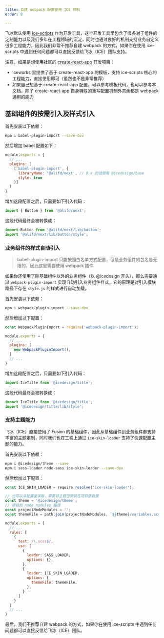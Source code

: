 ```yaml
---
title: 自建 webpack 配置使用 ICE 物料
order: 8

---
```


飞冰默认使用 [ice-scripts](https://github.com/alibaba/ice/tree/master/tools/ice-scripts) 作为开发工具，这个开发工具里包含了很多对于组件的定制能力以及我们多年在工程领域的沉淀，同时也通过良好的机制支持业务自定义很多工程能力，因此我们非常不推荐自建 webpack 的方式，如果你在使用 ice-scripts 中遇到任何问题都可以直接反馈给飞冰（ICE）团队支持。

注意，如果是想使用社区的 [create-react-app](https://github.com/facebook/create-react-app) 开发项目：

- Iceworks 里提供了基于 create-react-app 的模板，支持 ice-scripts 核心的工程能力，直接使用即可（虽然也不是非常推荐）
- 如果自己想基于 create-react-app 配置，可以参考模板代码，也可以参考本文档，除了 create-react-app 自身特殊的重写配置机制外其余都是 webpack 通用的能力

## 基础组件的按需引入及样式引入

首先安装以下依赖：

```bash
npm i babel-plugin-import --save-dev
```

然后增加 babel 配置如下：

```js
module.exports = {
  // ...
  plugins: [
    ['babel-plugin-import', {
      libraryName: '@alifd/next', // 0.x 的话使用 @icedesign/base
      style: true
    }]
  ]
}
```

增加这段配置之后，只需要如下引入代码：

```js
import { Button } from '@alifd/next';
```

这段代码最终会被转换成：

```js
import Button from '@alifd/next/lib/button';
import '@alifd/next/lib/button/style';
```

### 业务组件的样式自动引入

> babel-plugin-import 只能按照白名单方式配置，但是业务组件的包名是无限的，因此这里需要使用 webpack 插件

如果你还使用了除基础组件以外的业务组件（以 @icedesign 开头），那么需要通过 `webpack-plugin-import` 实现自动引入业务组件样式，它的原理是对引入模块路径下存在 `style.js` 的样式进行自动加载。

首先安装以下依赖：

```bash
npm i webpack-plugin-import --save-dev
```

然后增加以下配置：

```js
const WebpackPluginImport = require('webpack-plugin-import');

module.exports = {
  // ...
  plugins: [
    new WebpackPluginImport(),
  ]
  // ...
}
```

增加这段配置之后，只需要如下引入代码：

```js
import IceTitle from '@icedesign/title';
```

这段代码最终会被转换成：

```js
import IceTitle from '@icedesign/title';
import '@icedesign/title/lib/style';
```

### 支持主题能力

飞冰（ICE）直接使用了 Fusion 的基础组件，因此从基础组件到业务组件都支持丰富的主题定制，同时我们也在工程上通过 `ice-skin-loader` 支持了快速配置主题的能力。

首先安装以下依赖：

```bash
npm i @icedesign/theme --save
npm i sass-loader node-sass ice-skin-loader --save-dev
```

然后增加以下配置：

```js
const ICE_SKIN_LOADER = require.resolve('ice-skin-loader');

// 也可以从配置里读取，需要将主题包安装在项目依赖里
const theme = '@icedesign/theme';
// 项目的 node_modules 路径
const projectNodeModules = '';
const themeFile = path.join(projectNodeModules, `${theme}/variables.scss`);

module.exports = {
  // ...
  rules: [
    {
      test: /\.scss$/,
      use: [
        {
          loader: SASS_LOADER,
          options: {},
        },
        {
          loader: ICE_SKIN_LOADER,
          options: {
            themeFile: themeFile,
          },
        }
      ]
    }
  ]
  // ...
}
```

最后，我们不推荐自建 webpack 的方式，如果你在使用 ice-scripts 中遇到任何问题都可以直接反馈给飞冰（ICE）团队。